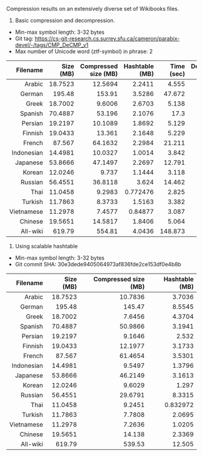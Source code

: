 Compression results on an extensively diverse set of Wikibooks files.

1. Basic compression and decompression.
* Min-max symbol length: 3-32 bytes
* Git tag: https://cs-git-research.cs.surrey.sfu.ca/cameron/parabix-devel/-/tags/CMP_DeCMP_v1
* Max number of Unicode word (ztf-symbol) in phrase: 2

| Filename | Size (MB) | Compressed size (MB) | Hashtable (MB) | Time (sec) | Decompression time (sec) |
|---------:|----------:|---------------------:|---------------:|----------: |-------------------------:|
|Arabic    | 18.7523   | 12.5694              | 2.2411         | 4.555      |0.502                     |
|German    | 195.48    | 153.91               | 3.5286         | 47.672     |5.474                     |
|Greek     | 18.7002   | 9.6006               | 2.6703         | 5.138      |0.681                     |
|Spanish   | 70.4887   | 53.196               | 2.1076         | 17.3       |2.024                     |
|Persian   | 19.2197   | 10.1089              | 1.8692         | 5.129      |0.681                     |
|Finnish   | 19.0433   | 13.361               | 2.1648         | 5.229      |0.689                     |
|French    | 87.567    | 64.1632              | 2.2984         | 21.211     |2.57                      |
|Indonesian| 14.4981   | 10.0327              | 1.0014         | 3.842      |0.546                     |
|Japanese  | 53.8666   | 47.1497              | 2.2697         | 12.791     |1.552                     |
|Korean    | 12.0246   | 9.737                | 1.1444         | 3.118      |0.457                     |
|Russian   | 56.4551   | 36.8118              | 3.624          | 14.462     |1.789                     |
|Thai      | 11.0458   | 9.2983               | 0.772476       | 2.825      |0.407                     |
|Turkish   | 11.7863   | 8.3733               | 1.5163         | 3.382      |0.468                     |
|Vietnamese| 11.2978   | 7.4577               | 0.84877        | 3.087      |0.44                      |
|Chinese   | 19.5651   | 14.5817              | 1.8406         | 5.064      |0.704                     |
|All-wiki  | 619.79    | 554.81               | 4.0436         | 148.873    |14.191                    |

1. Using scalable hashtable
* Min-max symbol length: 3-32 bytes
* Git commit SHA: 30e3dede9405064973af836fde2ce153df0e4b8b

| Filename | Size (MB) | Compressed size (MB) | Hashtable (MB) |
|---------:|----------:|---------------------:|---------------:|
|Arabic    | 18.7523   | 10.7836              | 3.7036         |
|German    | 195.48    | 145.47               | 8.5545         |
|Greek     | 18.7002   | 7.6456               | 4.3704         |
|Spanish   | 70.4887   | 50.9866              | 3.1941         |
|Persian   | 19.2197   | 9.1646               | 2.532          |
|Finnish   | 19.0433   | 12.1977              | 3.1733         |
|French    | 87.567    | 61.4654              | 3.5301         |
|Indonesian| 14.4981   | 9.5497               | 1.3796         |
|Japanese  | 53.8666   | 46.2149              | 3.1613         |
|Korean    | 12.0246   | 9.6029               | 1.297          |
|Russian   | 56.4551   | 29.6791              | 8.3315         |
|Thai      | 11.0458   | 9.2451               | 0.832972       |
|Turkish   | 11.7863   | 7.7808               | 2.0695         |
|Vietnamese| 11.2978   | 7.2636               | 1.0205         |
|Chinese   | 19.5651   | 14.138               | 2.3369         |
|All-wiki  | 619.79    | 539.53               | 12.505         |